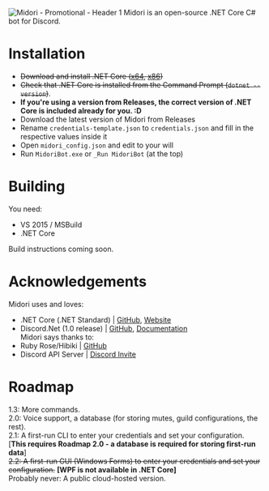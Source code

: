 ![Midori - Promotional - Header 1](http://i.imgur.com/ZVsI0CR.jpg)
Midori is an open-source .NET Core C# bot for Discord.  

# Installation  
* ~~Download and install .NET Core ([x64](https://go.microsoft.com/fwlink/?LinkID=836279), [x86](https://go.microsoft.com/fwlink/?LinkID=836288))~~
* ~~Check that .NET Core is installed from the Command Prompt (`dotnet --version`)~~.
* **If you're using a version from Releases, the correct version of .NET Core is included already for you. :D**
* Download the latest version of Midori from Releases  
* Rename `credentials-template.json` to `credentials.json` and fill in the respective values inside it   
* Open `midori_config.json` and edit to your will  
* Run `MidoriBot.exe` or `_Run MidoriBot` (at the top)  
  
# Building
You need: 
* VS 2015 / MSBuild
* .NET Core

Build instructions coming soon.  
  
# Acknowledgements  
Midori uses and loves:
* .NET Core (.NET Standard) | [GitHub](https://github.com/dotnet/core), [Website](https://dotnet.github.io/)  
* Discord.Net (1.0 release) | [GitHub](https://github.com/RogueException/Discord.Net/), [Documentation](https://discord.foxbot.me/docs/)  
Midori says thanks to:  
* Ruby Rose/Hibiki | [GitHub](https://github.com/Nanabell/Hibiki)  
* Discord API Server | [Discord Invite](https://discord.gg/7ym9k)

# Roadmap
1.3: More commands.  
2.0: Voice support, a database (for storing mutes, guild configurations, the rest).  
2.1: A first-run CLI to enter your credentials and set your configuration. [**This requires Roadmap 2.0 - a database is required for storing first-run data**]  
~~2.2: A first-run GUI (Windows Forms) to enter your credentials and set your configuration.~~ **[WPF is not available in .NET Core]**  
Probably never: A public cloud-hosted version.  
